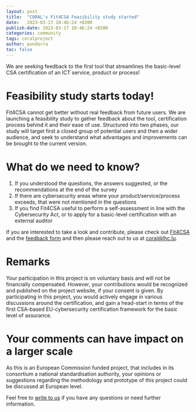 ```yaml
---
layout: post
title:  "CORAL's Fit4CSA Feasibility study started"
date:   2023-03-17 10:46:24 +0200
publish-date: 2023-03-17 10:46:24 +0200
categories: community
tags: coralproject
author: pundorra
toc: false
---
```


We are seeking feedback to the first tool that streamlines the basic-level CSA certification of an ICT service, product or process!

# Feasibility study starts today!

Fit4CSA cannot get better without real feedback from future users. We are launching a feasibility study to gather feedback about the tool, certification process behind it and their ease of use. Structured into 
two phases, our study will target first a closed group of potential users and then a wider audience, and seek to understand what advantages and improvements can be brought to the current version.

# What do we need to know?

1. If you understood the questions, the answers suggested, or the recommendations at the end of the survey
2. If there are cybersecurity areas where your product/service/process exceeds, that were not mentioned in the questions
3. If you find Fit4CSA useful to perform a self-assessment in line with the Cybersecurity Act, or to apply for a basic-level certification with an external auditor

If you are interested to take a look and contribute, please check out [Fit4CSA](https://fit4csa.nc3.lu/survey/) and the [feedback form](/assets/docs/CORAL-Feedback%20form-v1.1.docx) and then please reach out to us at [coral@lhc.lu](mailto:coral@lhc.lu?subject=Coral%20Project%20Call%20for%20Participation).

# Remarks
Your participation in this project is on voluntary basis and will not be financially compensated. 
However, your contributions would be recognized and published on the project website, if your consent is given. By participating in this project, you would actively engage in various discussions around the certification, and gain a head-start in terms of the first CSA-based EU-cybersecurity certification framework for the basic level of assurance.


# Your comments can have impact on a larger scale

As this is an European Commission funded project, that includes in its consortium a national standardisation authority, your opinions or suggestions regarding the methodology and prototype of this project could be discussed at European level. 

Feel free to [write to us](mailto:coral@lhc.lu?subject=Coral%20Project%20Call%20for%20Participation) if you have any questions or need further information.
